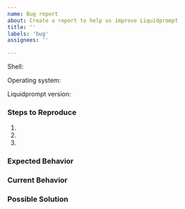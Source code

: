 ```yaml
---
name: Bug report
about: Create a report to help us improve Liquidprompt
title: ''
labels: 'bug'
assignees: ''

---
```

<!--- Provide a general summary of the issue in the title above -->

<!---
  Shell name and version.
  Find with
  `echo $BASH_VERSION`
  or
  `echo $ZSH_VERSION`
  Example: "bash 4.4.19(1)-release"
-->
Shell: 
<!---
  Operating system name and version.
  Find with
  `uname -a`
  and either
  `lsb_release -a` or `cat /etc/*release` or `cat /etc/issue*` or `cat /proc/version`
  Example: "Linux 4.18.0-147.8.1.el8_1.x86_64, CentOS release 8.1.1911 (Core)"
-->
Operating system: 
<!---
  Liquidprompt version, tag, or commit.
  Find with `git describe --tags --exact-match`
  or `git rev-parse HEAD` in the liquidprompt repo.
  Please only report bugs that you have tested against the master branch
  Example: "v1.12"
-->
Liquidprompt version: 

### Steps to Reproduce
<!--- Provide an unambiguous set of steps to reproduce this bug.
      Include code to reproduce, if relevant -->
1.
2.
3.

### Expected Behavior
<!--- Tell us what should happen -->

### Current Behavior
<!--- Tell us what happens instead of the expected behavior -->

### Possible Solution
<!--- Optional, suggest an idea for fixing the bug -->

